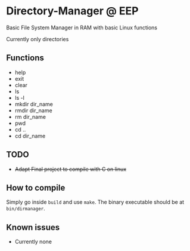 # Directory-Manager @ EEP

Basic File System Manager in RAM with basic Linux functions

Currently only directories

## Functions

* help
* exit
* clear
* ls
* ls -l
* mkdir dir_name
* rmdir dir_name
* rm dir_name
* pwd
* cd ..
* cd dir_name

## TODO

* ~~Adapt Final project to compile with C on linux~~

## How to compile

Simply go inside ```build``` and use ```make```. The binary executable should be at ```bin/dirmanager```.

## Known issues

* Currently none

